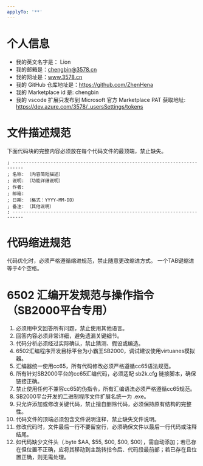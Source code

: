 ```yaml
---
applyTo: '**'
---
```


# 个人信息
- 我的英文名字是： Lion
- 我的邮箱是：chengbin@3578.cn
- 我的网址是：www.3578.cn
- 我的 GitHub 仓库地址是：https://github.com/ZhenHena
- 我的 Marketplace id 是: chengbin
- 我的 vscode 扩展只发布到 Microsoft 官方 Marketplace
PAT 获取地址: https://dev.azure.com/3578/_usersSettings/tokens

# 文件描述规范
下面代码块的完整内容必须放在每个代码文件的最顶端，禁止缺失。
```assembly
; --------------------------------------------------------------------------
; 名称: （内容简短描述）
; 说明: （功能详细说明）
; 作者: 
; 邮箱: 
; 日期: （格式：YYYY-MM-DD）
; 备注: （其他说明）
; --------------------------------------------------------------------------
```

# 代码缩进规范
代码优化时，必须严格遵循缩进规范，禁止随意更改缩进方式。
一个TAB键缩进等于4个空格。

# 6502 汇编开发规范与操作指令（SB2000平台专用）
01. 必须用中文回答所有问题，禁止使用其他语言。
02. 回答内容必须非常详细，避免遗漏关键细节。
03. 代码分析必须经过实际确认，禁止猜测、假设或编造。
04. 6502汇编程序开发目标平台为小霸王SB2000，调试建议使用virtuanes模拟器。
05. 汇编器统一使用cc65，所有代码修改必须严格遵循cc65语法规范。
06. 所有针对SB2000平台的cc65汇编代码，必须适配 sb2k.cfg 链接脚本，确保链接正确。
07. 禁止使用任何不兼容cc65的伪指令，所有汇编语法必须严格遵循cc65规范。
08. SB2000平台开发的二进制程序文件扩展名统一为 .exe。
09. 只允许添加或修改关键代码，禁止擅自删除代码，必须保持原有结构的完整性。
10. 代码文件的顶端必须包含文件说明注释，禁止缺失文件说明。
11. 修改代码时，文件最后一行不要留空行，必须确保文件以最后一行代码或注释结尾。
12. 如代码缺少文件头（.byte $AA, $55, $00, $00, $00），需自动添加；若已存在但位置不正确，应将其移动到主跳转指令后、代码段最前部；若已存在且位置正确，则无需处理。